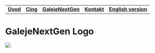 ||||||
|---|---|---|---|---|
| [**Úvod**](README-sk.md) | [**Cing**](README-cing-sj.md)  |[**GalejeNextGen**](README-GNG-sk.md) |[**Kontakt**](README-kontakt.md)|[**English version**](README.md)|


# GalejeNextGen Logo
<img src="Fotografie%20(Photos)/Log%C3%A1%20(Logos)/Robot.png">
